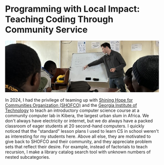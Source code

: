 # Programming with Local Impact: Teaching Coding Through Community Service

![Me teaching a lesson to students in Kibera](cover.jpg)

In 2024, I had the privilege of teaming up with [Shining Hope for Communities Organization (SHOFCO)](https://www.shofco.org/) and the [Georgia Institute of Technology](https://www.gatech.edu/expert/david-joyner-online-education-and-artificial-intelligence-expert) to teach an introductory computer science course at a community computer lab in Kibera, the largest urban slum in Africa. We don't always have electricity or internet, but we do always have a packed classroom of eager students at 20 second-hand computers. I quickly noticed that the "standard" lesson plans I used to learn CS in school weren't as interesting for my students here. Above all else, they are motivated to give back to SHOFCO and their community, and they appreciate problem sets that reflect their desire. For example, instead of factorials to teach recursion, I make a library catalog search tool with unknown numbers of nested subcategories.